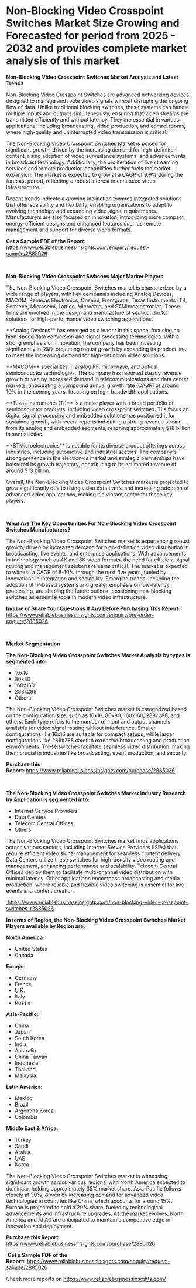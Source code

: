 <p><h1>Non-Blocking Video Crosspoint Switches Market Size Growing and Forecasted for period from 2025 - 2032 and provides complete market analysis of this market</h1></p><p><strong>Non-Blocking Video Crosspoint Switches Market Analysis and Latest Trends</strong></p>
<p><p>Non-Blocking Video Crosspoint Switches are advanced networking devices designed to manage and route video signals without disrupting the ongoing flow of data. Unlike traditional blocking switches, these systems can handle multiple inputs and outputs simultaneously, ensuring that video streams are transmitted efficiently and without latency. They are essential in various applications, including broadcasting, video production, and control rooms, where high-quality and uninterrupted video transmission is critical.</p><p>The Non-Blocking Video Crosspoint Switches Market is poised for significant growth, driven by the increasing demand for high-definition content, rising adoption of video surveillance systems, and advancements in broadcast technology. Additionally, the proliferation of live streaming services and remote production capabilities further fuels the market expansion. The market is expected to grow at a CAGR of 9.9% during the forecast period, reflecting a robust interest in enhanced video infrastructure. </p><p>Recent trends indicate a growing inclination towards integrated solutions that offer scalability and flexibility, enabling organizations to adapt to evolving technology and expanding video signal requirements. Manufacturers are also focused on innovation, introducing more compact, energy-efficient designs and enhanced features such as remote management and support for diverse video formats.</p></p>
<p><strong>Get a Sample PDF of the Report:&nbsp;</strong> <a href="https://www.reliablebusinessinsights.com/enquiry/request-sample/2885026?utm_campaign=2662&utm_medium=2&utm_source=Github&utm_content=ia&utm_term=13032025&utm_id=non-blocking-video-crosspoint-switches">https://www.reliablebusinessinsights.com/enquiry/request-sample/2885026</a></p>
<p>&nbsp;</p>
<p><strong>Non-Blocking Video Crosspoint Switches Major Market Players</strong></p>
<p><p>The Non-Blocking Video Crosspoint Switches market is characterized by a wide range of players, with key companies including Analog Devices, MACOM, Renesas Electronics, Onsemi, Frontgrade, Texas Instruments (TI), Semtech, Microsemi, Lattice, Microchip, and STMicroelectronics. These firms are involved in the design and manufacture of semiconductor solutions for high-performance video switching applications.</p><p>**Analog Devices** has emerged as a leader in this space, focusing on high-speed data conversion and signal processing technologies. With a strong emphasis on innovation, the company has been investing significantly in R&D, projecting robust growth by expanding its product line to meet the increasing demand for high-definition video solutions.</p><p>**MACOM** specializes in analog RF, microwave, and optical semiconductor technologies. The company has reported steady revenue growth driven by increased demand in telecommunications and data center markets, anticipating a compound annual growth rate (CAGR) of around 10% in the coming years, focusing on high-bandwidth applications.</p><p>**Texas Instruments (TI)** is a major player with a broad portfolio of semiconductor products, including video crosspoint switches. TI's focus on digital signal processing and embedded solutions has positioned it for sustained growth, with recent reports indicating a strong revenue stream from its analog and embedded segments, reaching approximately $18 billion in annual sales.</p><p>**STMicroelectronics** is notable for its diverse product offerings across industries, including automotive and industrial sectors. The company's strong presence in the electronics market and strategic partnerships have bolstered its growth trajectory, contributing to its estimated revenue of around $13 billion.</p><p>Overall, the Non-Blocking Video Crosspoint Switches market is projected to grow significantly due to rising video data traffic and increasing adoption of advanced video applications, making it a vibrant sector for these key players.</p></p>
<p>&nbsp;</p>
<p><strong>What Are The Key Opportunities For Non-Blocking Video Crosspoint Switches Manufacturers?</strong></p>
<p><p>The Non-Blocking Video Crosspoint Switches market is experiencing robust growth, driven by increased demand for high-definition video distribution in broadcasting, live events, and enterprise applications. With advancements in technology such as 4K and 8K video formats, the need for efficient signal routing and management solutions remains critical. The market is expected to witness a CAGR of 8-10% through the next five years, fueled by innovations in integration and scalability. Emerging trends, including the adoption of IP-based systems and greater emphasis on low-latency processing, are shaping the future outlook, positioning non-blocking switches as essential tools in modern video infrastructure.</p></p>
<p><strong>Inquire or Share Your Questions If Any Before Purchasing This Report:</strong> <a href="https://www.reliablebusinessinsights.com/enquiry/pre-order-enquiry/2885026?utm_campaign=2662&utm_medium=2&utm_source=Github&utm_content=ia&utm_term=13032025&utm_id=non-blocking-video-crosspoint-switches">https://www.reliablebusinessinsights.com/enquiry/pre-order-enquiry/2885026</a></p>
<p>&nbsp;</p>
<p><strong>Market Segmentation</strong></p>
<p><strong>The Non-Blocking Video Crosspoint Switches Market Analysis by types is segmented into:</strong></p>
<p><ul><li>16x16</li><li>80x80</li><li>160x160</li><li>288x288</li><li>Others</li></ul></p>
<p><p>The Non-Blocking Video Crosspoint Switches market is categorized based on the configuration size, such as 16x16, 80x80, 160x160, 288x288, and others. Each type refers to the number of input and output channels available for video signal routing without interference. Smaller configurations like 16x16 are suitable for compact setups, while larger configurations like 288x288 cater to extensive broadcasting and production environments. These switches facilitate seamless video distribution, making them crucial in industries like broadcasting, event production, and security.</p></p>
<p><strong>Purchase this Report:&nbsp;</strong><a href="https://www.reliablebusinessinsights.com/purchase/2885026?utm_campaign=2662&utm_medium=2&utm_source=Github&utm_content=ia&utm_term=13032025&utm_id=non-blocking-video-crosspoint-switches">https://www.reliablebusinessinsights.com/purchase/2885026</a></p>
<p>&nbsp;</p>
<p><strong>The Non-Blocking Video Crosspoint Switches Market Industry Research by Application is segmented into:</strong></p>
<p><ul><li>Internet Service Providers</li><li>Data Centers</li><li>Telecom Central Offices</li><li>Others</li></ul></p>
<p><p>The Non-Blocking Video Crosspoint Switches market finds applications across various sectors, including Internet Service Providers (ISPs) that require efficient video signal management for seamless content delivery. Data Centers utilize these switches for high-density video routing and management, enhancing performance and scalability. Telecom Central Offices deploy them to facilitate multi-channel video distribution with minimal latency. Other applications encompass broadcasting and media production, where reliable and flexible video switching is essential for live events and content creation.</p></p>
<p><a href="https://www.reliablebusinessinsights.com/non-blocking-video-crosspoint-switches-r2885026?utm_campaign=2662&utm_medium=2&utm_source=Github&utm_content=ia&utm_term=13032025&utm_id=non-blocking-video-crosspoint-switches">&nbsp;https://www.reliablebusinessinsights.com/non-blocking-video-crosspoint-switches-r2885026</a></p>
<p><strong>In terms of Region, the Non-Blocking Video Crosspoint Switches Market Players available by Region are:</strong></p>
<p>
    <p> <strong> North America: </strong>
        <ul>
            <li>United States</li>
            <li>Canada</li>
        </ul>
        </p> 
    <p> <strong> Europe: </strong>
        <ul>
            <li>Germany</li>
            <li>France</li>
            <li>U.K.</li>
            <li>Italy</li>
            <li>Russia</li>
        </ul>
        </p> 
    <p> <strong> Asia-Pacific: </strong>
        <ul>
            <li>China</li>
            <li>Japan</li>
            <li>South Korea</li>
            <li>India</li>
            <li>Australia</li>
            <li>China Taiwan</li>
            <li>Indonesia</li>
            <li>Thailand</li>
            <li>Malaysia</li>
        </ul>
        </p> 
    <p> <strong> Latin America: </strong>
        <ul>
            <li>Mexico</li>
            <li>Brazil</li>
            <li>Argentina Korea</li>
            <li>Colombia</li>
        </ul>
        </p> 
    <p> <strong> Middle East & Africa: </strong>
        <ul>
            <li>Turkey</li>
            <li>Saudi</li>
            <li>Arabia</li>
            <li>UAE</li>
            <li>Korea</li>
        </ul>
    </p>
    </p>
<p><p>The Non-Blocking Video Crosspoint Switches market is witnessing significant growth across various regions, with North America expected to dominate, holding approximately 35% market share. Asia-Pacific follows closely at 30%, driven by increasing demand for advanced video technologies in countries like China, which accounts for around 15%. Europe is projected to hold a 20% share, fueled by technological advancements and infrastructure upgrades. As the market evolves, North America and APAC are anticipated to maintain a competitive edge in innovation and deployment.</p></p>
<p><strong>Purchase this Report: </strong><a href="https://www.reliablebusinessinsights.com/purchase/2885026?utm_campaign=2662&utm_medium=2&utm_source=Github&utm_content=ia&utm_term=13032025&utm_id=non-blocking-video-crosspoint-switches">https://www.reliablebusinessinsights.com/purchase/2885026</a></p>
<p>&nbsp;<strong>Get a Sample PDF of the Report:&nbsp;&nbsp;</strong><a href="https://www.reliablebusinessinsights.com/enquiry/request-sample/2885026?utm_campaign=2662&utm_medium=2&utm_source=Github&utm_content=ia&utm_term=13032025&utm_id=non-blocking-video-crosspoint-switches">https://www.reliablebusinessinsights.com/enquiry/request-sample/2885026</a></p>
<p><strong></strong></p>
<p>Check more reports on <a href="https://www.reliablebusinessinsights.com/?utm_campaign=2662&utm_medium=2&utm_source=Github&utm_content=ia&utm_term=13032025&utm_id=non-blocking-video-crosspoint-switches">https://www.reliablebusinessinsights.com/</a></p>